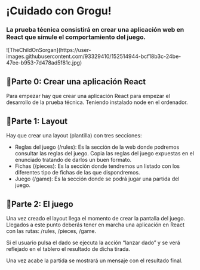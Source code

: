 <h1>¡Cuidado con Grogu!</h1>

<h3>La prueba técnica consistirá en crear una aplicación web en React que simule el comportamiento del juego. </h3>
![TheChildOnSorgan](https://user-images.githubusercontent.com/93329410/152514944-bcf18b3c-24be-47ee-b953-7d478ad5f81c.jpg)

<h2>🌌Parte 0: Crear una aplicación React</h2>
  <p>Para empezar hay que crear una aplicación React para empezar el desarrollo de la prueba técnica. Teniendo instalado node en el ordenador.</p>

<h2>🌌Parte 1: Layout</h2>
  <p>Hay que crear una layout (plantilla) con tres secciones:</p>
    <ul>
      <li>Reglas del juego (/rules): Es la sección de la web donde podremos consultar las reglas del juego. Copia las reglas del juego expuestas en el enunciado tratando de darlos       un buen formato.</li>
      <li>Fichas (/pieces): Es la sección donde tendremos un listado con los diferentes tipo de fichas de las que dispondremos.</li>
      <li>Juego (/game): Es la sección donde se podrá jugar una partida del juego.</li>
    </ul>

<h2>🌌Parte 2: El juego</h2>
  <p>Una vez creado el layout llega el momento de crear la pantalla del juego. Llegados a este punto deberás tener en marcha una aplicación en React con las rutas: /rules,       /pieces, /game.</p>
  <p>Si el usuario pulsa el dado se ejecuta la acción “lanzar dado” y se verá reflejado en el tablero el resultado de dicha tirada.</p>
  <p>Una vez acabe la partida se mostrará un mensaje con el resultado final.</p>

